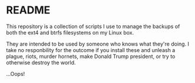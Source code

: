 # README

This repository is a collection of scripts I use to manage the backups of both the 
ext4 and btrfs filesystems on my Linux box.  

They are intended to be used by someone who knows what they're doing.  I take
no responbility for the outcome if you install these and unleash a plague,
riots, murder hornets, make Donald Trump president, or try to otherwise destroy
the world.

...Oops!
